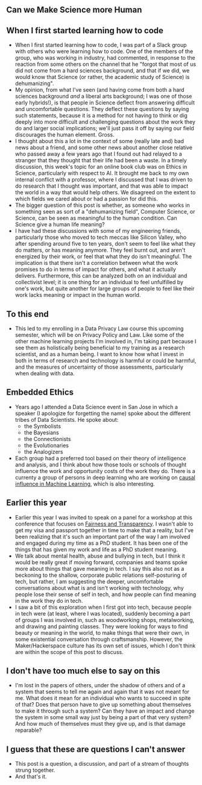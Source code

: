 ## Can we Make Science more Human

## When I first started learning how to code

- When I first started learning how to code, I was part of a Slack group with others who were learning how to code.
  One of the members of the group, who was working in industry, had commented, in response to the reaction from some others
  on the channel that he "forgot that most of us did not come from a hard sciences background, and that if we did, we would
  know that Science (or rather, the academic study of Science) is dehumanizing". 
- My opinion, from what I've seen (and having come from both a hard
  sciences background *and* a liberal arts background; I was one of those early hybrids!), is that people in Science deflect
  from answering difficult and uncomfortable questions. They deflect these questions by saying such statements, because 
  it is a method for not having to think or dig deeply into more difficult and challenging questions about the work they do
  and larger social implications; we'll just pass it off by saying our field discourages the human element. Gross.
- I thought about this a lot in the context of some (really late and) bad news about a friend, and some other news 
  about another close relative who passed away a few years ago that I found out had relayed to a stranger that they 
  thought that their life had been a waste. In a timely discussion, this week's topic for an online book club was on Ethics
  in Science, particularly with respect to AI. It brought me back to my own internal conflict with a professor, 
  where I discussed that I was driven to do research that I thought was important, and that was able to impact the world
  in a way that would help others. We disagreed on the extent to which fields we cared about or had a passion for 
  did this. 
- The bigger question of this post is whether, as someone who works in something seen as sort of a "dehumanizing field",
  Computer Science, or Science, can be seen as meaningful to the human condition. Can Science give a human life meaning?
- I have had these discussions with some of my engineering friends, particularly those who moved to tech meccas like Silicon
  Valley, who after spending around five to ten years, don't seem to feel like what they do matters, or has meaning anymore.
  They feel burnt out, and aren't energized by their work, or feel that what they do isn't meaningful. The implication is
  that there isn't a correlation between what the work promises to do in terms of impact for others, and what it actually
  delivers. Furthermore, this can be analyzed both on an individual and collectivist level; it is one thing for an individual
  to feel unfulfilled by one's work, but quite another for large groups of people to feel like their work lacks meaning or
  impact in the human world. 
  
## To this end

- This led to my enrolling in a Data Privacy Law course this upcoming semester, which will be on Privacy Policy and Law.
  Like some of the other machine learning projects I'm involved in, I'm taking part because I see them as holistically
  being beneficial to my training as a research scientist, and as a human being. I want to know how what I invest in
  both in terms of research and technology is harmful or could be harmful, and the measures of uncertainty of those 
  assessments, particularly when dealing with data. 
  
## Embedded Ethics
- Years ago I attended a Data Science event in San Jose in which a speaker (I apologize for forgetting the name) spoke
  about the different tribes of Data Scientists. He spoke about:
  - the Symbolists
  - the Bayesians
  - the Connectionists
  - the Evolutionaries
  - the Analogizers
- Each group had a preferred tool based on their theory of intelligence and analysis, and I think about how those tools
  or schools of thought influence the work and opportunity costs of the work they do. There is a currenty a group of 
  persons in deep learning who are working on [causal influence in Machine Learning](https://arxiv.org/pdf/1902.02302v4.pdf), 
  which is also interesting.
  
## Earlier this year
- Earlier this year I was invited to speak on a panel for a workshop at this conference 
that focuses on [Fairness and Transparency](https://facctconference.org/). I wasn't able to get my visa and passport together
  in time to make that a reality, but I've been realizing that it's such an important part of the way I am involved and
  engaged during my time as a PhD student. It has been one of the things that has given my work and life as a PhD
  student meaning. 
- We talk about mental health, abuse and bullying in tech, but I think it would be really great if moving forward,
  companies and teams spoke more about things that gave meaning in tech. I say this also not as a beckoning to the shallow, 
  corporate public relations self-posturing of tech, but rather, I am suggesting the deeper, uncomfortable conversations
  about what is and isn't working with technology, why people lose their sense of self in tech, and how people can find
  meaning in the work they do in tech. 
- I saw a bit of this exploration when I first got into tech, because people in tech were (at least, where I was located),
  suddenly becoming a part of groups I was involved in, such as woodworking shops, metalworking, and drawing and painting 
  classes. They were looking for ways to find beauty or meaning in the world, to make things that were their own, in some
  existential conversation through craftsmanship. However, the Maker/Hackerspace culture has its own set of issues, which
  I don't think are within the scope of this post to discuss.
  
## I don't have too much else to say on this
- I'm lost in the papers of others, under the shadow of others and of a system that seems to tell me again and again
  that it was not meant for me. What does it mean for an individual who wants to succeed in spite of that? Does that person
  have to give up something about themselves to make it through such a system? Can they have an impact and change the system
  in some small way just by being a part of that very system? And how much of themselves must they give up, 
  and is that damage reparable?
  
## I guess that these are questions I can't answer
- This post is a question, a discussion, and part of a stream of thoughts strung together.
- And that's it.
  
  
  
